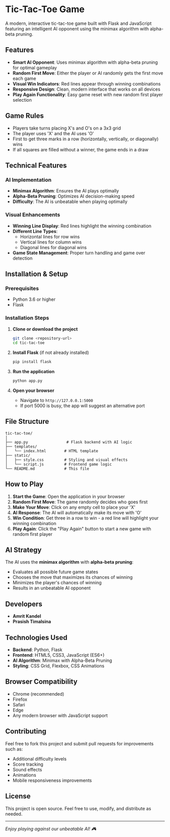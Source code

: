 # Tic-Tac-Toe Game

A modern, interactive tic-tac-toe game built with Flask and JavaScript featuring an intelligent AI opponent using the minimax algorithm with alpha-beta pruning.

## Features

- **Smart AI Opponent**: Uses minimax algorithm with alpha-beta pruning for optimal gameplay
- **Random First Move**: Either the player or AI randomly gets the first move each game
- **Visual Win Indicators**: Red lines appear through winning combinations
- **Responsive Design**: Clean, modern interface that works on all devices
- **Play Again Functionality**: Easy game reset with new random first player selection

## Game Rules

- Players take turns placing X's and O's on a 3x3 grid
- The player uses 'X' and the AI uses 'O'
- First to get three marks in a row (horizontally, vertically, or diagonally) wins
- If all squares are filled without a winner, the game ends in a draw

## Technical Features

### AI Implementation
- **Minimax Algorithm**: Ensures the AI plays optimally
- **Alpha-Beta Pruning**: Optimizes AI decision-making speed
- **Difficulty**: The AI is unbeatable when playing optimally

### Visual Enhancements
- **Winning Line Display**: Red lines highlight the winning combination
- **Different Line Types**: 
  - Horizontal lines for row wins
  - Vertical lines for column wins
  - Diagonal lines for diagonal wins
- **Game State Management**: Proper turn handling and game over detection

## Installation & Setup

### Prerequisites
- Python 3.6 or higher
- Flask

### Installation Steps

1. **Clone or download the project**
   ```bash
   git clone <repository-url>
   cd tic-tac-toe
   ```

2. **Install Flask** (if not already installed)
   ```bash
   pip install flask
   ```

3. **Run the application**
   ```bash
   python app.py
   ```

4. **Open your browser**
   - Navigate to `http://127.0.0.1:5000`
   - If port 5000 is busy, the app will suggest an alternative port

## File Structure

```
tic-tac-toe/
│
├── app.py                 # Flask backend with AI logic
├── templates/
│   └── index.html        # HTML template
├── static/
│   ├── style.css         # Styling and visual effects
│   └── script.js         # Frontend game logic
└── README.md             # This file
```

## How to Play

1. **Start the Game**: Open the application in your browser
2. **Random First Move**: The game randomly decides who goes first
3. **Make Your Move**: Click on any empty cell to place your 'X'
4. **AI Response**: The AI will automatically make its move with 'O'
5. **Win Condition**: Get three in a row to win - a red line will highlight your winning combination
6. **Play Again**: Click the "Play Again" button to start a new game with random first player

## AI Strategy

The AI uses the **minimax algorithm** with **alpha-beta pruning**:
- Evaluates all possible future game states
- Chooses the move that maximizes its chances of winning
- Minimizes the player's chances of winning
- Results in an unbeatable AI opponent

## Developers

- **Amrit Kandel**
- **Prasish Timalsina**

## Technologies Used

- **Backend**: Python, Flask
- **Frontend**: HTML5, CSS3, JavaScript (ES6+)
- **AI Algorithm**: Minimax with Alpha-Beta Pruning
- **Styling**: CSS Grid, Flexbox, CSS Animations

## Browser Compatibility

- Chrome (recommended)
- Firefox
- Safari
- Edge
- Any modern browser with JavaScript support

## Contributing

Feel free to fork this project and submit pull requests for improvements such as:
- Additional difficulty levels
- Score tracking
- Sound effects
- Animations
- Mobile responsiveness improvements

## License

This project is open source. Feel free to use, modify, and distribute as needed.

---

*Enjoy playing against our unbeatable AI! 🎮*
